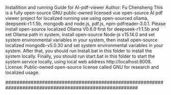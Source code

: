 Installition and running Guide for AI-pdf-viewer
Author: Fu Chensheng
This is a fully open-source GNU public-owned licensed vue open-source AI pdf viewer project for localized running use using open-sourced ollama, deepseek-r1:1.5b, mongodb and node.js, pdf.js, npm-pdfreader-3.0.1.
Please install open-source localized Ollama V0.6.0 first for deepseek-r1:1.5b and set Ollama path in system, install open-source Node-js v15.14.0 and set system environmental variables in your system, then install open-source localized mongodb-v5.0.30 and set system environmental variables in your system.
After that, you should run Install.bat in this folder to install the system locally.
Finally, you should run start.bat in this folder to start the system service locally, using local web address http://localhost:8008.
License: Public-owned open-source license called GNU for research and localized usage.

#######################################################################################################